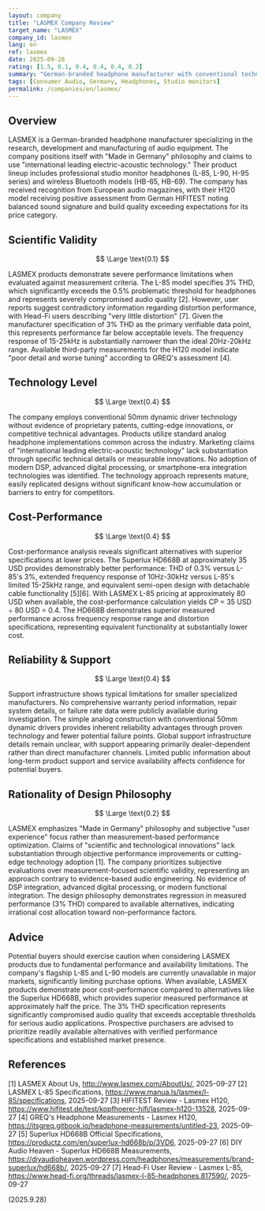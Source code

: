 ```yaml
---
layout: company
title: "LASMEX Company Review"
target_name: "LASMEX"
company_id: lasmex
lang: en
ref: lasmex
date: 2025-09-28
rating: [1.5, 0.1, 0.4, 0.4, 0.4, 0.2]
summary: "German-branded headphone manufacturer with conventional technology approach and limited market availability"
tags: [Consumer Audio, Germany, Headphones, Studio monitors]
permalink: /companies/en/lasmex/
---
```

## Overview

LASMEX is a German-branded headphone manufacturer specializing in the research, development and manufacturing of audio equipment. The company positions itself with "Made in Germany" philosophy and claims to use "international leading electric-acoustic technology." Their product lineup includes professional studio monitor headphones (L-85, L-90, H-95 series) and wireless Bluetooth models (HB-65, HB-69). The company has received recognition from European audio magazines, with their H120 model receiving positive assessment from German HIFITEST noting balanced sound signature and build quality exceeding expectations for its price category.

## Scientific Validity

$$ \Large \text{0.1} $$

LASMEX products demonstrate severe performance limitations when evaluated against measurement criteria. The L-85 model specifies 3% THD, which significantly exceeds the 0.5% problematic threshold for headphones and represents severely compromised audio quality [2]. However, user reports suggest contradictory information regarding distortion performance, with Head-Fi users describing "very little distortion" [7]. Given the manufacturer specification of 3% THD as the primary verifiable data point, this represents performance far below acceptable levels. The frequency response of 15-25kHz is substantially narrower than the ideal 20Hz-20kHz range. Available third-party measurements for the H120 model indicate "poor detail and worse tuning" according to GREQ's assessment [4].

## Technology Level

$$ \Large \text{0.4} $$

The company employs conventional 50mm dynamic driver technology without evidence of proprietary patents, cutting-edge innovations, or competitive technical advantages. Products utilize standard analog headphone implementations common across the industry. Marketing claims of "international leading electric-acoustic technology" lack substantiation through specific technical details or measurable innovations. No adoption of modern DSP, advanced digital processing, or smartphone-era integration technologies was identified. The technology approach represents mature, easily replicated designs without significant know-how accumulation or barriers to entry for competitors.

## Cost-Performance

$$ \Large \text{0.4} $$

Cost-performance analysis reveals significant alternatives with superior specifications at lower prices. The Superlux HD668B at approximately 35 USD provides demonstrably better performance: THD of 0.3% versus L-85's 3%, extended frequency response of 10Hz-30kHz versus L-85's limited 15-25kHz range, and equivalent semi-open design with detachable cable functionality [5][6]. With LASMEX L-85 pricing at approximately 80 USD when available, the cost-performance calculation yields CP = 35 USD ÷ 80 USD = 0.4. The HD668B demonstrates superior measured performance across frequency response range and distortion specifications, representing equivalent functionality at substantially lower cost.

## Reliability & Support

$$ \Large \text{0.4} $$

Support infrastructure shows typical limitations for smaller specialized manufacturers. No comprehensive warranty period information, repair system details, or failure rate data were publicly available during investigation. The simple analog construction with conventional 50mm dynamic drivers provides inherent reliability advantages through proven technology and fewer potential failure points. Global support infrastructure details remain unclear, with support appearing primarily dealer-dependent rather than direct manufacturer channels. Limited public information about long-term product support and service availability affects confidence for potential buyers.

## Rationality of Design Philosophy

$$ \Large \text{0.2} $$

LASMEX emphasizes "Made in Germany" philosophy and subjective "user experience" focus rather than measurement-based performance optimization. Claims of "scientific and technological innovations" lack substantiation through objective performance improvements or cutting-edge technology adoption [1]. The company prioritizes subjective evaluations over measurement-focused scientific validity, representing an approach contrary to evidence-based audio engineering. No evidence of DSP integration, advanced digital processing, or modern functional integration. The design philosophy demonstrates regression in measured performance (3% THD) compared to available alternatives, indicating irrational cost allocation toward non-performance factors.

## Advice

Potential buyers should exercise caution when considering LASMEX products due to fundamental performance and availability limitations. The company's flagship L-85 and L-90 models are currently unavailable in major markets, significantly limiting purchase options. When available, LASMEX products demonstrate poor cost-performance compared to alternatives like the Superlux HD668B, which provides superior measured performance at approximately half the price. The 3% THD specification represents significantly compromised audio quality that exceeds acceptable thresholds for serious audio applications. Prospective purchasers are advised to prioritize readily available alternatives with verified performance specifications and established market presence.

## References

[1] LASMEX About Us, http://www.lasmex.com/AboutUs/, 2025-09-27
[2] LASMEX L-85 Specifications, https://www.manua.ls/lasmex/l-85/specifications, 2025-09-27
[3] HIFITEST Review - Lasmex H120, https://www.hifitest.de/test/kopfhoerer-hifi/lasmex-h120-13528, 2025-09-27
[4] GREQ's Headphone Measurements - Lasmex H120, https://itsgreq.gitbook.io/headphone-measurements/untitled-23, 2025-09-27
[5] Superlux HD668B Official Specifications, https://productz.com/en/superlux-hd668b/p/3VD6, 2025-09-27
[6] DIY Audio Heaven - Superlux HD668B Measurements, https://diyaudioheaven.wordpress.com/headphones/measurements/brand-superlux/hd668b/, 2025-09-27
[7] Head-Fi User Review - Lasmex L-85, https://www.head-fi.org/threads/lasmex-l-85-headphones.817590/, 2025-09-27

(2025.9.28)